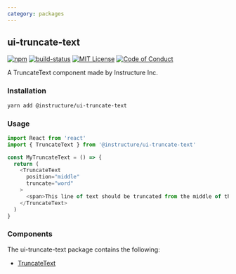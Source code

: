 ```yaml
---
category: packages
---
```


## ui-truncate-text

[![npm][npm]][npm-url]
[![build-status][build-status]][build-status-url]
[![MIT License][license-badge]][LICENSE]
[![Code of Conduct][coc-badge]][coc]

A TruncateText component made by Instructure Inc.

### Installation

```sh
yarn add @instructure/ui-truncate-text
```

### Usage
```js
import React from 'react'
import { TruncateText } from '@instructure/ui-truncate-text'

const MyTruncateText = () => {
  return (
    <TruncateText
      position="middle"
      truncate="word"
    >
      <span>This line of text should be truncated from the middle of the string <strong>instead of the end.</strong></span>
    </TruncateText>
  )
}
```

### Components

The ui-truncate-text package contains the following:
- [TruncateText](#TruncateText)

[npm]: https://img.shields.io/npm/v/@instructure/ui-truncate-text.svg
[npm-url]: https://npmjs.com/package/@instructure/ui-truncate-text

[build-status]: https://travis-ci.org/instructure/instructure-ui.svg?branch=master
[build-status-url]: https://travis-ci.org/instructure/instructure-ui "Travis CI"

[license-badge]: https://img.shields.io/npm/l/instructure-ui.svg?style=flat-square
[license]: https://github.com/instructure/instructure-ui/blob/master/LICENSE

[coc-badge]: https://img.shields.io/badge/code%20of-conduct-ff69b4.svg?style=flat-square
[coc]: https://github.com/instructure/instructure-ui/blob/master/CODE_OF_CONDUCT.md
